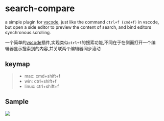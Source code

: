 # search-compare

a simple plugin for [vscode](https://code.visualstudio.com/), just like the command `ctrl+f (cmd+f)` in vscode, but open a side editor to preview the content of search, and bind editors synchronous scrolling.

一个简单的[vscode](https://code.visualstudio.com/)插件,实现类似`ctrl+f`的搜索功能,不同在于在侧面打开一个编辑器显示搜索到的内容,并关联两个编辑器同步滚动

## keymap
> - mac: cmd+shift+f
> - win: ctrl+shift+f
> - linux: ctrl+shift+f


## Sample

[![](http://img.youtube.com/vi/6UKtqqMHq9Q/0.jpg)](http://www.youtube.com/watch?v=6UKtqqMHq9Q)

